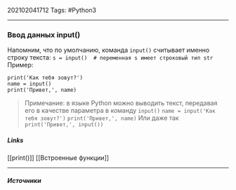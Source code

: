 202102041712
Tags: #Python3 
___
### Ввод данных input()
Напомним, что по умолчанию, команда `input()` считывает именно строку текста:
```s = input()  # переменная s имеет строковый тип str```
Пример:

	print('Как тебя зовут?') 
	name = input() 
	print('Привет,', name)
>Примечание: в языке Python можно выводить текст, передавая его в качестве параметра в команду `input()`
`name = input('Как тебя зовут?')`
`print('Привет,', name)`
>Или даже так
`print('Привет,', input())`




##### Links
[[print()]]
[[Встроенные функции]]

---
##### Источники
